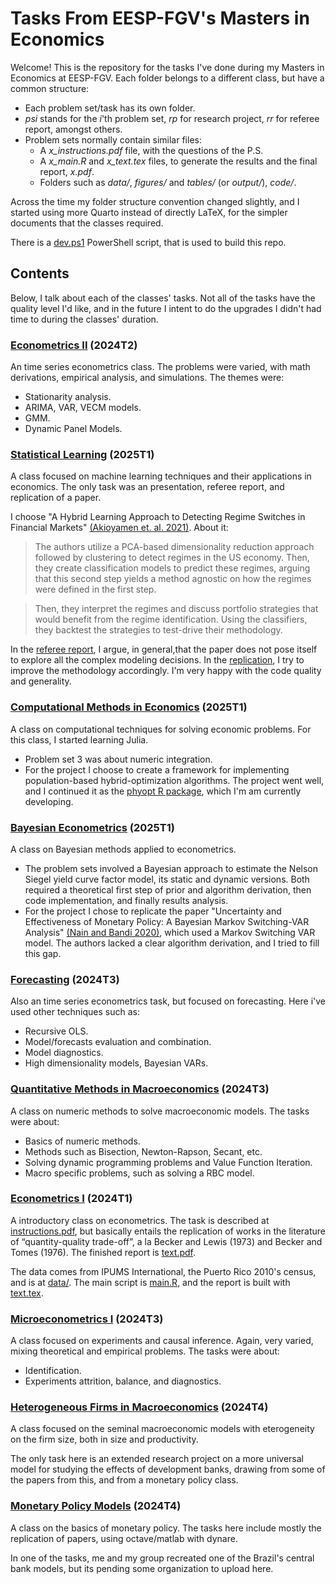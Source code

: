 # Tasks From EESP-FGV's Masters in Economics

Welcome! This is the repository for the tasks I've done during my Masters in Economics at EESP-FGV. Each folder belongs to a different class, but have a common structure:

- Each problem set/task has its own folder.
- _psi_ stands for the _i_'th problem set, _rp_ for research project, _rr_ for referee report, amongst others.
- Problem sets normally contain similar files:
    - A _x\_instructions.pdf_ file, with the questions of the P.S.
    - A _x\_main.R_ and _x\_text.tex_ files, to generate the results and the final report, _x.pdf_.
    - Folders such as  _data/_, _figures/_ and _tables/_ (or _output/_), _code/_.
    <!-- - A _latex\_build_ folder, with auxiliary files for the .tex file compilation. -->

Across the time my folder structure convention changed slightly, and I started using more Quarto instead of directly LaTeX, for the simpler documents that the classes required.

There is a [dev.ps1](dev.ps1) PowerShell script, that is used to build this repo.


## Contents

Below, I talk about each of the classes' tasks. Not all of the tasks have the quality level I'd like, and in the future I intent to do the upgrades I didn't had time to during the classes' duration.


### [Econometrics II](econometrics2) (2024T2)

An time series econometrics class. The problems were varied, with math derivations, empirical analysis, and simulations. The themes were:

- Stationarity analysis.
- ARIMA, VAR, VECM models.
- GMM.
- Dynamic Panel Models.


### [Statistical Learning](statistical-learning) (2025T1)

A class focused on machine learning techniques and their applications in economics. The only task was an presentation, referee report, and replication of a paper.

I choose "A Hybrid Learning Approach to Detecting Regime Switches in Financial Markets" [(Akioyamen et. al. 2021)](https://arxiv.org/pdf/2108.05801). About it:

> The authors utilize a PCA-based dimensionality reduction approach followed by clustering to detect regimes in the US economy. Then, they create classification models to predict these regimes, arguing that this second step yields a method agnostic on how the regimes were defined in the first step.

> Then, they interpret the regimes and discuss portfolio strategies that would benefit from the regime identification. Using the classifiers, they backtest the strategies to test-drive their methodology.

In the [referee report](statistical-learning\texts\referee.pdf), I argue, in general,that the paper does not pose itself to explore all the complex modeling decisions. In the [replication](statistical-learning\texts\paper.pdf), I try to improve the methodology accordingly. I'm very happy with the code quality and generality.


### [Computational Methods in Economics](comp-econ) (2025T1)

A class on computational techniques for solving economic problems. For this class, I started learning Julia.

- Problem set 3 was about numeric integration.
- For the project I choose to create a framework for implementing population-based hybrid-optimization algorithms. The project went well, and I continued it as the [phyopt R package](https://ricardo-semiao.github.io/phyopt/), which I'm am currently developing.


### [Bayesian Econometrics](bayesian-econometrics) (2025T1)

A class on Bayesian methods applied to econometrics.

- The problem sets involved a Bayesian approach to estimate the Nelson Siegel yield curve factor model, its static and dynamic versions. Both required a theoretical first step of prior and algorithm derivation, then code implementation, and finally results analysis.
- For the project I chose to replicate the paper "Uncertainty and Effectiveness of Monetary Policy: A Bayesian Markov Switching-VAR Analysis" [(Nain and Bandi 2020)](https://www.econstor.eu/bitstream/10419/298986/1/1737992825.pdf), which used a Markov Switching VAR model. The authors lacked a clear algorithm derivation, and I tried to fill this gap.


### [Forecasting](forecasting) (2024T3)

Also an time series econometrics task, but focused on forecasting. Here i've used other techniques such as:

- Recursive OLS.
- Model/forecasts evaluation and combination.
- Model diagnostics.
- High dimensionality models, Bayesian VARs.


### [Quantitative Methods in Macroeconomics](quant-macro) (2024T3)

A class on numeric methods to solve macroeconomic models. The tasks were about:

- Basics of numeric methods.
- Methods such as Bisection, Newton-Rapson, Secant, etc.
- Solving dynamic programming problems and Value Function Iteration.
- Macro specific problems, such as solving a RBC model.


### [Econometrics I](econometrics1) (2024T1)

A introductory class on econometrics. The task is described at [instructions.pdf](econometrics1/instructions.pdf), but basically entails the replication of works in the literature of “quantity-quality trade-off”, a la Becker and Lewis (1973) and Becker and Tomes (1976). The finished report is [text.pdf](econometrics1/text.pdf).

The data comes from IPUMS International, the Puerto Rico 2010's census, and is at [data/](econometrics1/data/). The main script is [main.R](econometrics1/main.R), and the report is built with [text.tex](econometrics1/text.tex).


### [Microeconometrics I](microeconometrics1) (2024T3)

A class focused on experiments and causal inference. Again, very varied, mixing theoretical and empirical problems. The tasks were about:

- Identification.
- Experiments attrition, balance, and diagnostics.


### [Heterogeneous Firms in Macroeconomics](heterogeneous-macro) (2024T4)

A class focused on the seminal macroeconomic models with eterogeneity on the firm size, both in size and productivity.

The only task here is an extended research project on a more universal model for studying the effects of development banks, drawing from some of the papers from this, and from a monetary policy class.


### [Monetary Policy Models](monetary-policy) (2024T4)

A class on the basics of monetary policy. The tasks here include mostly the replication of papers, using octave/matlab with dynare.

In one of the tasks, me and my group recreated one of the Brazil's central bank models, but its pending some organization to upload here.
